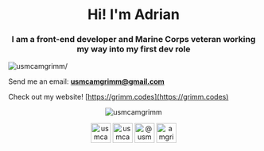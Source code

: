 <h1 align="center">Hi! I'm Adrian</h1>
<h3 align="center">I am a front-end developer and Marine Corps veteran working my way into my first dev role</h3>
<p align="left"> <img src=https://komarev.com/ghpvc/?username=usmcamgrimm alt=usmcamgrimm/> </p>

Send me an email: **usmcamgrimm@gmail.com**

Check out my website! [https://grimm.codes](https://grimm.codes)

<p align="center"><img src=https://github-readme-stats.vercel.app/api?username=usmcamgrimm&show_icons=true alt=usmcamgrimm /> </p>

<p align="center">
<a href=https://codepen.io/usmcamgrimm target="blank"><img align="center" src=https://cdn.jsdelivr.net/npm/simple-icons@3.0.1/icons/codepen.svg alt="usmcamgrimm" height="40" width="40" /></a>
<a href=https://dev.to/usmcamgrimm target="blank"><img align="center" src=https://cdn.jsdelivr.net/npm/simple-icons@3.0.1/icons/dev-dot-to.svg alt="usmcamgrimm" height="40" width="40" /></a>
<a href=https://twitter.com/@usmcamgrimm target="blank"><img align="center" src=https://cdn.jsdelivr.net/npm/simple-icons@3.0.1/icons/twitter.svg alt="@usmcamgrimm" height="40" width="40" /></a>
<a href=https://linkedin.com/in/amgrimm target="blank"><img align="center" src=https://cdn.jsdelivr.net/npm/simple-icons@3.0.1/icons/linkedin.svg alt="amgrimm" height="40" width="40" /></a>
</p>
